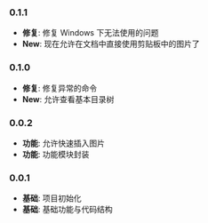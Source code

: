 ### 0.1.1

- **修复**: 修复 Windows 下无法使用的问题
- **New**: 现在允许在文档中直接使用剪贴板中的图片了

### 0.1.0

- **修复**: 修复异常的命令
- **New**: 允许查看基本目录树

### 0.0.2

- **功能**: 允许快速插入图片
- **功能**: 功能模块封装

### 0.0.1

- **基础**: 项目初始化
- **基础**: 基础功能与代码结构
